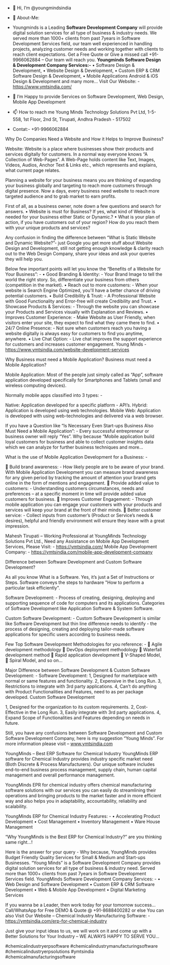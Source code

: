 - 👋 Hi, I’m @youngmindsindia
- 👀 About-Me:
- Youngminds is a Leading **Software Development Company** will provide digital solution services for all type of business & industry needs. We served more than 1000+ clients from past 7years in Software Development Services field, our team well experienced in handling projects, analyzing customer needs and working together with clients to reach client expectations. Get a Free Quote or Give a missed call +91-9966062884 – Our team will reach you.
**Youngminds Software Design & Development Company Services:-**
•	Software Design & Development,
•	Website Design & Development,
•	Custom ERP & CRM Software Design & Development,
•	Mobile Applications Android & iOS Design & Development and many more...
Visit Our Website: - https://www.ymtsindia.com/

- 💞️ I’m Happy to provide Services on Software Development, Web Design, Mobile App Development
- 📫 How to reach me Young Minds Technology Solutions Pvt Ltd, 1-5-558, 1st Floor, 2nd St, Tirupati, Andhra Pradesh - 517502
- Contat:- +91-9966062884
<!---
MaheshPavan0622/MaheshPavan0622 is a ✨ special ✨ repository because its `README.md` (this file) appears on your GitHub profile.
You can click the Preview link to take a look at your changes.
--->

Why Do Companies Need a Website and How it Helps to Improve Business?

Website: Website is a place where businesses show their products and services digitally for customers. In a normal way everyone knows “A Collection of Web-Pages”.
A Web-Page holds content like Text, Images, Videos, Audios, Anchor Text & Links etc., which represents and explains, what current page relates.

Planning a website for your business means you are thinking of expanding your business globally and targeting to reach more customers through digital presence. Now a days, every business need website to reach more targeted audience and to grab market to earn profits.

 
First of all, as a business owner, note down a few questions and search for answers.
•	Website is must for Business? If yes, what kind of Website is needed for your business either Static or Dynamic.?
•	What is your plan of action, if you have customers out of your region? How do you reach them with your unique products and services?


Any confusion in finding the difference between “What is Static Website and Dynamic Website?”- just Google you get more stuff about Website Design and Development, still not getting enough knowledge & clarity reach out to the  Web Design Company, share your ideas and ask your queries they will help you.

 

Below few important points will let you know the “Benefits of a Website for Your Business”: -
•	Good Branding & Identity: - Your Brand Image to tell the world the right story. So, differentiate your business from others (competition in the market). 
•	Reach out to more customers: - When your website is Search Engine Optimized, you'll have a better chance of driving potential customers. 
•	Build Credibility & Trust: - A Professional Website with Good Functionality and Error-free will create Credibility and Trust.
•	Showcase Products & Services: - Through the website you can showcase your Products and Services visually with Explanation and Reviews.
•	Improves Customer Experience: - Make Website as User Friendly, when visitors enter your site, they expect to find what they came there to find. 
•	24/7 Online Presence: - Not sure when customers reach you having a website digitally is always easy for customers to find you anytime, anywhere. 
•	Live Chat Option: - Live chat improves the support experience for customers and increases customer engagement.
Young Minds - https://www.ymtsindia.com/website-development-services


Why Business must need a Mobile Application?
Business must need a Mobile Application?

Mobile Application: Most of the people just simply called as “App”, software application developed specifically for Smartphones and Tablets (small and wireless computing devices).

Normally mobile apps classified into 3 types: -
 
Native: Application developed for a specific platform - API’s. 
Hybrid: Application is developed using web technologies.
Mobile Web: Application is developed with using web-technologies and delivered via a web browser.

If you have a Question like “Is Necessary Even Start-ups Business Also Must Need a Mobile Application”: -
Every successful entrepreneur or business owner will reply “Yes”. Why because “Mobile application build loyal customers for business and able to collect customer insights data which we can analyze for further business techniques and more…

What is the use of Mobile Application Development for a Business: -
 
	Build brand awareness: - How likely people are to be aware of your brand. With Mobile Application Development you can measure brand awareness for any given period by tracking the amount of attention your brand gets online in the form of mentions and engagement.
	Provide added value to customers: - Understanding customers circumstances, needs and preferences – at a specific moment in time will provide added value customers for business.
	Improves Customer Engagement: - Through mobile application you can engage your customers with your products and services will keep your brand at the front of their minds. 
	Better customer service: - Collect inputs from customer’s (Product or Service’s needs & desires), helpful and friendly environment will ensure they leave with a great impression.

Mahesh Tirupati – Working Professional at YoungMinds Technology Solutions Pvt Ltd.,
Need any Assistance on Mobile App Development Services, Please Visit: - https://ymtsindia.com/
Mobile App Development Company: - https://ymtsindia.com/mobile-app-development-company


Difference between Software Development and Custom Software Development?

As all you know What is a Software. Yes, it’s just a Set of Instructions or Steps. Software conveys the steps to hardware "How to perform a particular task efficiently".

Software Development: - Process of creating, designing, deploying and supporting sequence of code for computers and its applications. Categories of Software Development like Application Software & System Software. 
 

Custom Software Development: - Custom Software Development is similar like Software Development but thin line difference needs to identify - the process of designing, creating and deploying tailor-made software applications for specific users according to business needs.
 
Few Top Software Development Methodologies for you reference: -
	Agile development methodology
	DevOps deployment methodology
	Waterfall development method
	Rapid application development
	V-Shaped Model,
	Spiral Model, and so on…

Major Difference between Software Development & Custom Software Development: -
Software Development:
1, Designed for marketplace with normal or same features and functionality.
2, Expensive in the Long Run.
3, Restrictions to integrate with 3rd party applications.
4, Can’t do anything with Product Functionalities and Features, need to as per package developed.
Custom Software Development

1, Designed for the organization to its custom requirements.
2, Cost-Effective in the Long Run.
3, Easily integrate with 3rd party applications.
4, Expand Scope of Functionalities and Features depending on needs in future.

Still, you have any confusions between Software Development and Custom Software Development Company, here is my suggestion “Young Minds”. For more information please visit – www.ymtsindia.com

YoungMinds – Best ERP Software for Chemical Industry
YoungMinds ERP software for Chemical Industry provides industry specific market need (Both Discrete & Process Manufacturers). Our unique software includes end-to-end business process management, supply chain, human capital management and overall performance management. 

YoungMinds EPR for chemical industry offers chemical manufacturing software solutions with our services you can easily do streamlining their operations and bringing products to the market faster and in more efficient way and also helps you in adaptability, accountability, reliability and scalability.

YoungMinds ERP for Chemical Industry
Features: -
•	Accelerating Product Development
•	Cost Management
•	Inventory Management
•	Ware House Management

“Why YoungMinds is the Best ERP for Chemical Industry?” are you thinking same right...!

Here is the answer for your query - Why because, YoungMinds provides Budget Friendly Quality Services for Small & Medium and Start-ups Businesses. 
“Young Minds” is a Software Development Company provides digital solution services for all type of business & industry need. Served more than 1000+ clients from past 7years in Software Development Services field.
YoungMinds Software Development Company Services: -
•	Web Design and Software Development
•	Custom ERP & CRM Software Development
•	Web & Mobile App Development
•	Digital Marketing Services

If you wanna be a Leader, then work today for your tomorrow success…
Call/WhatsApp for Free DEMO & Quote @ +91-8688400282 or else You can also Visit Our Website – Chemical Industry Manufacturing Software: - https://ymtsindia.com/erp-for-chemical-industry

Just give your input ideas to us, we will work on it and come up with a Better Solutions for Your Industry – WE ALWAYS HAPPY TO SERVE YOU…

#chemicalindustryerpsoftware #chemicalindustrymanufacturingsoftware #chemicalindustryerpsolutions #ymtsindia #chemicalmanufacturingsoftware
